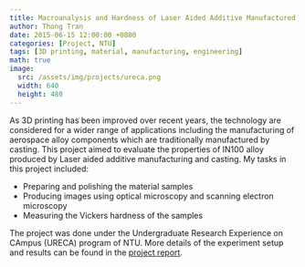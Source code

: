 ```yaml
---
title: Macroanalysis and Hardness of Laser Aided Additive Manufactured IN100
author: Thong Tran
date: 2015-06-15 12:00:00 +0800
categories: [Project, NTU]
tags: [3D printing, material, manufacturing, engineering]
math: true
image:
  src: /assets/img/projects/ureca.png
  width: 640
  height: 480
---
```


As 3D printing has been improved over recent years, the technology are considered for a wider range of applications including the manufacturing of aerospace alloy components which are traditionally manufactured by casting. This project aimed to evaluate the properties of IN100 alloy produced by Laser aided additive manufacturing and casting. My tasks in this project included: 
* Preparing and polishing the material samples
* Producing images using optical microscopy and scanning electron microscopy
* Measuring the Vickers hardness of the samples

The project was done under the Undergraduate Research Experience on CAmpus (URECA) program of NTU. More details of the experiment setup and results can be found in the [project report](/assets/doc/URECA.pdf).